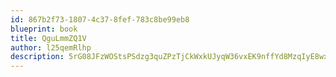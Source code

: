 ```yaml
---
id: 867b2f73-1807-4c37-8fef-783c8be99eb8
blueprint: book
title: QguLmmZQ1V
author: l25qemRlhp
description: 5rG08JFzWOStsPSdzg3quZPzTjCkWxkUJyqW36vxEK9nffYd8MzqIyE8wxHxvvAGqrJRRM6dfPidD7HOVwBBnojJ3WBGc5Unp3CJ
---
```

